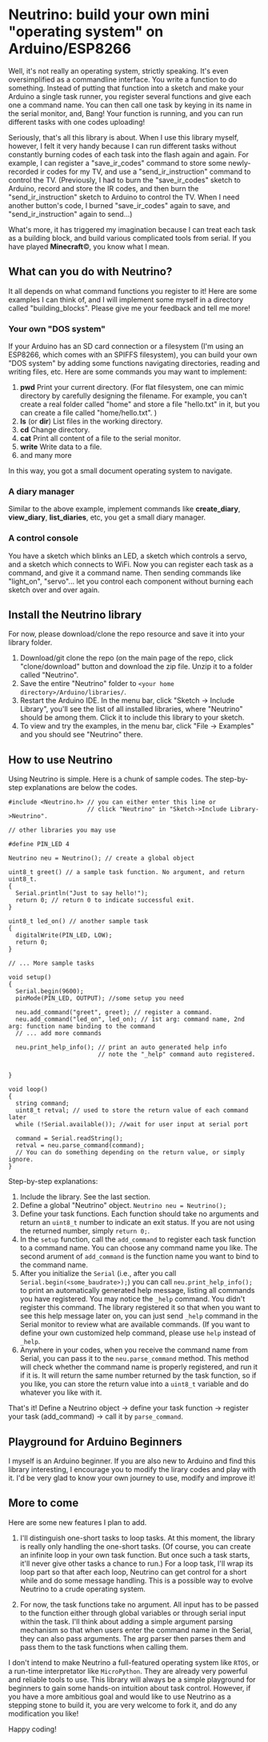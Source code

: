 # Neutrino: build your own mini "operating system" on Arduino/ESP8266

Well, it's not really an operating system, strictly speaking. It's even oversimplified as a commandline interface. You write a function to do something. Instead of putting that function into a sketch and make your Arduino a single task runner, you register several functions and give each one a command name. You can then call one task by keying in its name in the serial monitor, and, Bang! Your function is running, and you can run different tasks with one codes uploading!

Seriously, that's all this library is about. When I use this library myself, however, I felt it very handy because I can run different tasks without constantly burning codes of each task into the flash again and again. For example, I can register a "save_ir_codes" command to store some newly-recorded ir codes for my TV, and use a "send_ir_instruction" command to control the TV. (Previously, I had to burn the "save_ir_codes" sketch to Arduino, record and store the IR codes, and then burn the "send_ir_instruction" sketch to Arduino to control the TV. When I need another button's code, I burned "save_ir_codes" again to save, and "send_ir_instruction" again to send...)

What's more, it has triggered my imagination because I can treat each task as a building block, and build various complicated tools from serial. If you have played **Minecraft**&copy;, you know what I mean.

## What can you do with Neutrino?

It all depends on what command functions you register to it! Here are some examples I can think of, and I will implement some myself in a directory called "building_blocks". Please give me your feedback and tell me more!

### Your own "DOS system"

If your Arduino has an SD card connection or a filesystem (I'm using an ESP8266, which comes with an SPIFFS filesystem), you can build your own "DOS system" by adding some functions navigating directories, reading and writing files, etc. Here are some commands you may want to implement:

1. **pwd** Print your current directory. (For flat filesystem, one can mimic directory by carefully designing the filename. For example, you can't create a real folder called "home" and store a file "hello.txt" in it, but you can create a file called "home/hello.txt". )
2. **ls** (or **dir**) List files in the working directory.
2. **cd** Change directory.
3. **cat** Print all content of a file to the serial monitor.
4. **write** Write data to a file.
5. and many more

In this way, you got a small document operating system to navigate.

### A diary manager

Similar to the above example, implement commands like **create_diary**, **view_diary**, **list_diaries**, etc, you get a small diary manager.

### A control console

You have a sketch which blinks an LED, a sketch which controls a servo, and a sketch which connects to WiFi. Now you can register each task as a command, and give it a command name. Then sending commands like "light_on", "servo"... let you control each component without burning each sketch over and over again.

## Install the Neutrino library

For now, please download/clone the repo resource and save it into your library folder.

1. Download/git clone the repo (on the main page of the repo, click "clone/download" button and download the zip file. Unzip it to a folder called "Neutrino".
2. Save the entire "Neutrino" folder to `<your home directory>/Arduino/libraries/`.
3. Restart the Arduino IDE. In the menu bar, click "Sketch -> Include Library", you'll see the list of all installed libraries, where "Neutrino" should be among them. Click it to include this library to your sketch.
4. To view and try the examples, in the menu bar, click "File -> Examples" and you should see "Neutrino" there.

## How to use Neutrino

Using Neutrino is simple. Here is a chunk of sample codes. The step-by-step explanations are below the codes.
```
#include <Neutrino.h> // you can either enter this line or 
                      // click "Neutrino" in "Sketch->Include Library->Neutrino".
              
// other libraries you may use

#define PIN_LED 4

Neutrino neu = Neutrino(); // create a global object

uint8_t greet() // a sample task function. No argument, and return uint8_t.
{
  Serial.println("Just to say hello!");
  return 0; // return 0 to indicate successful exit.
}

uint8_t led_on() // another sample task
{
  digitalWrite(PIN_LED, LOW);
  return 0;
}

// ... More sample tasks

void setup()
{
  Serial.begin(9600);
  pinMode(PIN_LED, OUTPUT); //some setup you need
  
  neu.add_command("greet", greet); // register a command.
  neu.add_command("led_on", led_on); // 1st arg: command name, 2nd arg: function name binding to the command
  // ... add more commands
  
  neu.print_help_info(); // print an auto generated help info
                         // note the "_help" command auto registered.
  
  
}

void loop()
{
  string command;
  uint8_t retval; // used to store the return value of each command later
  while (!Serial.available()); //wait for user input at serial port
  
  command = Serial.readString();
  retval = neu.parse_command(command);
  // You can do something depending on the return value, or simply ignore.
}
```
Step-by-step explanations:

1. Include the library. See the last section.
2. Define a global "Neutrino" object. `Neutrino neu = Neutrino();`
3. Define your task functions. Each function should take no arguments and return an `uint8_t` number to indicate an exit status. If you are not using the returned number, simply `return 0;`.
4. In the `setup` function, call the `add_command` to register each task function to a command name. You can choose any command name you like. The second arument of `add_command` is the function name you want to bind to the command name.
5. After you initialize the `Serial` (i.e., after you call `Serial.begin(<some_baudrate>);`) you can call `neu.print_help_info();` to print an automatically generated help message, listing all commands you have registered. You may notice the `_help` command. You didn't register this command. The library registered it so that when you want to see this help message later on, you can just send `_help` command in the Serial monitor to review what are available commands. (If you want to define your own customized help command, please use `help` instead of `_help`.
6. Anywhere in your codes, when you receive the command name from Serial, you can pass it to the `neu.parse_command` method. This method will check whether the command name is properly registered, and run it if it is. It will return the same number returned by the task function, so if you like, you can store the return value into a `uint8_t` variable and do whatever you like with it.

That's it! Define a Neutrino object -> define your task function -> register your task (add_command) -> call it by `parse_command`.

## Playground for Arduino Beginners

I myself is an Arduino beginner. If you are also new to Arduino and find this library interesting, I encourage you to modify the lirary codes and play with it. I'd be very glad to know your own journey to use, modify and improve it!

## More to come

Here are some new features I plan to add.

1. I'll distinguish one-short tasks to loop tasks. At this moment, the library is really only handling the one-short tasks. (Of course, you can create an infinite loop in your own task function. But once such a task starts, it'll never give other tasks a chance to run.) For a loop task, I'll wrap its loop part so that after each loop, Neutrino can get control for a short while and do some message handling. This is a possible way to evolve Neutrino to a crude operating system.

2. For now, the task functions take no argument. All input has to be passed to the function either through global variables or through serial input within the task. I'll think about adding a simple argument parsing mechanism so that when users enter the command name in the Serial, they can also pass arguments. The arg parser then parses them and pass them to the task functions when calling them. 

I don't intend to make Neutrino a full-featured operating system like `RTOS`, or a run-time interpretator like `MicroPython`. They are already very powerful and reliable tools to use. This library will always be a simple playground for beginners to gain some hands-on intuition about task control. However, if you have a more ambitious goal and would like to use Neutrino as a stepping stone to build it, you are very welcome to fork it, and do any modification you like!

Happy coding!


